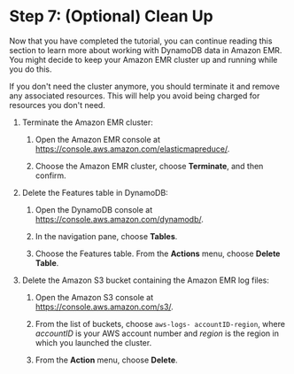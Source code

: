 # Step 7: \(Optional\) Clean Up<a name="EMRforDynamoDB.Tutorial.CleanUp"></a>

Now that you have completed the tutorial, you can continue reading this section to learn more about working with DynamoDB data in Amazon EMR\. You might decide to keep your Amazon EMR cluster up and running while you do this\.

If you don't need the cluster anymore, you should terminate it and remove any associated resources\. This will help you avoid being charged for resources you don't need\.

1. Terminate the Amazon EMR cluster:

   1. Open the Amazon EMR console at [https://console\.aws\.amazon\.com/elasticmapreduce/](https://console.aws.amazon.com/elasticmapreduce/)\.

   1. Choose the Amazon EMR cluster, choose **Terminate**, and then confirm\.

1. Delete the Features table in DynamoDB:

   1. Open the DynamoDB console at [https://console\.aws\.amazon\.com/dynamodb/](https://console.aws.amazon.com/dynamodb/)\.

   1. In the navigation pane, choose **Tables**\.

   1. Choose the Features table\. From the **Actions** menu, choose **Delete Table**\.

1. Delete the Amazon S3 bucket containing the Amazon EMR log files:

   1. Open the Amazon S3 console at [https://console\.aws\.amazon\.com/s3/](https://console.aws.amazon.com/s3/)\.

   1. From the list of buckets, choose `aws-logs- accountID-region`, where *accountID* is your AWS account number and *region* is the region in which you launched the cluster\.

   1. From the **Action** menu, choose **Delete**\.